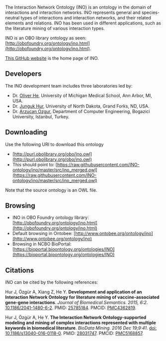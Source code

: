 The Interaction Network Ontology (INO) is an ontology in the domain of interactions and interaction networks. INO represents general and species-neutral types of interactions and interaction networks, and their related elements and relations. INO has been used in different applications, such as the literature mining of various interaction types. 

INO is an OBO library ontology as seen: 
[http://obofoundry.org/ontology/ino.html](http://obofoundry.org/ontology/ino.html).

[This GitHub website](https://github.com/INO-ontology/ino) is the home page of INO. 

## Developers
The INO development team includes three laboratories led by: 

* Dr. [Oliver He](http://www.hegroup.org/aboutUs/Oliver.html), University of Michigan Medical School, Ann Arbor, MI, USA. 
* Dr. [Junguk Hur](https://und.edu/directory/jung.hur), University of North Dakota, Grand Forks, ND, USA. 
* Dr. [Arzucan Ozgur](https://www.cmpe.boun.edu.tr/~ozgur/), Department of Computer Engineering, Bogazici University, Istanbul, Turkey.

## Downloading
Use the following URI to download this ontology

* [http://purl.obolibrary.org/obo/ino.owl](http://purl.obolibrary.org/obo/ino.owl)
* This should point to: [https://raw.githubusercontent.com/INO-ontology/ino/master/src/ino_merged.owl](https://raw.githubusercontent.com/INO-ontology/ino/master/src/ino_merged.owl)

Note that the source ontology is an OWL file.  

## Browsing

* INO in OBO Foundry ontology library: [http://obofoundry.org/ontology/ino.html](http://obofoundry.org/ontology/ino.html)
* Default browsing in Ontobee: [http://www.ontobee.org/ontology/ino](http://www.ontobee.org/ontology/ino)
* Browsing in NCBO BioPortal: [https://bioportal.bioontology.org/ontologies/INO](https://bioportal.bioontology.org/ontologies/INO)

## Citations 
INO can be cited by the following references: 

Hur J, Özgür A, Xiang Z, He Y. <b>Development and application of an Interaction Network Ontology for literature mining of vaccine-associated gene-gene interactions</b>. <i>Journal of Biomedical Semantics. 2015, 6:2</i>. <a href="http://www.dx.doi.org/10.1186/2041-1480-6-2">10.1186/2041-1480-6-2</a>. PMID: [25785184](https://www.ncbi.nlm.nih.gov/pubmed/25785184). PMCID: [PMC4362819](https://www.ncbi.nlm.nih.gov/pmc/articles/PMC4362819/). 

Hur J, Özgür A, He Y. <b>The Interaction Network Ontology-supported modeling and mining of complex interactions represented with multiple keywords in biomedical literature</b>. <i>BioData Mining. 2016 Dec 19;9:41</i>. <a href="http://www.dx.doi.org/10.1186/s13040-016-0118-0">doi: 10.1186/s13040-016-0118-0</a>. PMID: [28031747](https://www.ncbi.nlm.nih.gov/pubmed/28031747). PMCID: [PMC5168857](https://www.ncbi.nlm.nih.gov/pmc/articles/PMC5168857/). 
